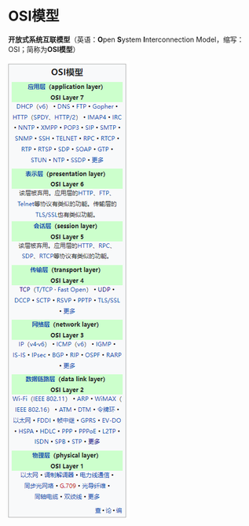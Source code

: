 # OSI模型

**开放式系统互联模型**（英语：**O**pen **S**ystem **I**nterconnection Model，缩写：OSI；简称为**OSI模型**）



![1639103547073](../../../pic/markdown/1639103547073.png)



